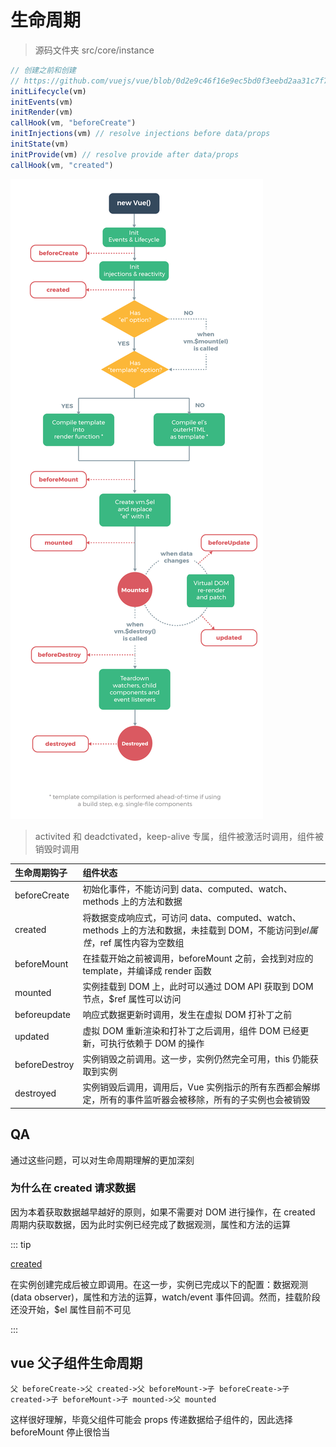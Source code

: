 # 生命周期

> 源码文件夹 src/core/instance

```js
// 创建之前和创建
// https://github.com/vuejs/vue/blob/0d2e9c46f16e9ec5bd0f3eebd2aa31c7f7493856/src/core/instance/init.js
initLifecycle(vm)
initEvents(vm)
initRender(vm)
callHook(vm, "beforeCreate")
initInjections(vm) // resolve injections before data/props
initState(vm)
initProvide(vm) // resolve provide after data/props
callHook(vm, "created")
```

![生命周期](./imgs/lifecycle.png)

> activited 和 deadctivated，keep-alive 专属，组件被激活时调用，组件被销毁时调用

| 生命周期钩子  | 组件状态                                                                                                                       |
| :------------ | :----------------------------------------------------------------------------------------------------------------------------- |
| beforeCreate  | 初始化事件，不能访问到 data、computed、watch、methods 上的方法和数据                                                           |
| created       | 将数据变成响应式，可访问 data、computed、watch、methods 上的方法和数据，未挂载到 DOM，不能访问到$el属性，$ref 属性内容为空数组 |
| beforeMount   | 在挂载开始之前被调用，beforeMount 之前，会找到对应的 template，并编译成 render 函数                                            |
| mounted       | 实例挂载到 DOM 上，此时可以通过 DOM API 获取到 DOM 节点，\$ref 属性可以访问                                                    |
| beforeupdate  | 响应式数据更新时调用，发生在虚拟 DOM 打补丁之前                                                                                |
| updated       | 虚拟 DOM 重新渲染和打补丁之后调用，组件 DOM 已经更新，可执行依赖于 DOM 的操作                                                  |
| beforeDestroy | 实例销毁之前调用。这一步，实例仍然完全可用，this 仍能获取到实例                                                                |
| destroyed     | 实例销毁后调用，调用后，Vue 实例指示的所有东西都会解绑定，所有的事件监听器会被移除，所有的子实例也会被销毁                     |

## QA

通过这些问题，可以对生命周期理解的更加深刻

### 为什么在 created 请求数据

因为本着获取数据越早越好的原则，如果不需要对 DOM 进行操作，在 created 周期内获取数据，因为此时实例已经完成了数据观测，属性和方法的运算

::: tip

[created](https://vuejs.org/v2/api/#created)

在实例创建完成后被立即调用。在这一步，实例已完成以下的配置：数据观测 (data observer)，属性和方法的运算，watch/event 事件回调。然而，挂载阶段还没开始，\$el 属性目前不可见

:::

## vue 父子组件生命周期

`父 beforeCreate->父 created->父 beforeMount->子 beforeCreate->子 created->子 beforeMount->子 mounted->父 mounted`

这样很好理解，毕竟父组件可能会 props 传递数据给子组件的，因此选择 beforeMount 停止很恰当

